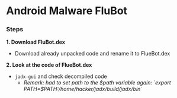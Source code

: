 # Android Malware FluBot
### Steps

**1. Download FluBot.dex**
- Download already unpacked code and rename it to FlueBot.dex


**2. Look at the code of FlueBot.dex**
- `jadx-gui` and check decompiled code
  - *Remark: had to set path to the $path variable again: `export PATH=$PATH:/home/hacker/jadx/build/jadx/bin`*